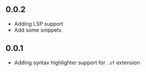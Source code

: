 ## 0.0.2
- Adding LSP support
- Add some snippets

## 0.0.1
- Adding syntax highlighter support for `.sf` extension